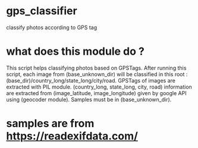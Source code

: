 # gps_classifier
classify photos according to GPS tag

# what does this module do ?
This script helps classifying photos based on GPSTags.
After running this script, each image from (base_unknown_dir) will be classified in this root : (base_dir)/country_long/state_long/city/road.
GPSTags of images are extracted with PIL module.
(country_long, state_long, city, road) information are extracted from (image_latitude, image_longitude) given by google API using (geocoder module).
Samples must be in (base_unknown_dir).

# samples are from https://readexifdata.com/
